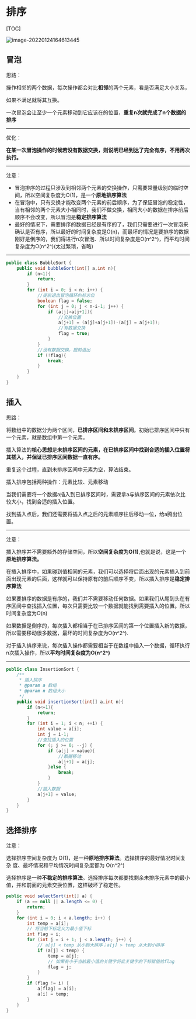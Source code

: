 # 排序

[TOC]

![image-20220124164613445](https://gitee.com/zhang_lai_yan/to-pic-go/raw/master/img/2022-01-24%2016-46-23_image-20220124164613445.png)

## 冒泡

思路：

操作相邻的两个数据，每次操作都会对比**相邻**的两个元素，看是否满足大小关系，

如果不满足就将其互换。

一次冒泡会让至少一个元素移动到它应该在的位置，**重复n次就完成了n个数据的排序**

---

优化：

**在某一次冒泡操作的时候若没有数据交换，则说明已经到达了完全有序，不用再次执行。**

---

注意：

- 冒泡排序的过程只涉及到相邻两个元素的交换操作，只需要常量级别的临时空间，所以空间复杂度为O(1)，是一个**原地排序算法**
- 在冒泡中，只有交换才能改变两个元素的前后顺序，为了保证冒泡的稳定性，当有相邻的两个元素大小相同时，我们不做交换，相同大小的数据在排序前后顺序不会改变，所以冒泡是**稳定排序算法**
- 最好的情况下，需要排序的数据已经是有序的了，我们只需要进行一次冒泡来确认是否有序，所以最好的时间复杂度是O(n)，而最坏的情况是要排序的数据刚好是倒序的，我们得进行n次冒泡、所以时间复杂度是O(n^2^)，而平均时间复杂度为O(n^2^)(太过繁琐，省略)

---

```java
public class BubbleSort {
    public void bubbleSort(int[] a,int n){
        if (n<1){
            return;
        }
        for (int i = 0; i < n; i++) {
            //提前退出冒泡循环的标志位
            boolean flag = false;
            for (int j = 0; j < n-i-1; j++) {
                if (a[j]>a[j+1]){
                    //交换位置
                    a[j+1] = (a[j]+a[j+1])-(a[j] = a[j+1]);
                    //有数据交换
                    flag = true;
                }
            }
            //没有数据交换，提前退出
            if (!flag){
                break;
            }
        }
    }
}
```

## 插入

思路：

将数组中的数据分为两个区间，**已排序区间和未排序区间**。初始已排序区间中只有一个元素，就是数组中第一个元素。

插入算法的**核心思想**是**未排序区间的元素，在已排序区间中找到合适的插入位置将其插入，并保证已排序区间数据一直有序。**

重复这个过程，直到未排序区间中元素为空，算法结束。

插入排序包括两种操作：元素比较、元素移动

当我们需要将一个数据a插入到已排序区间时，需要拿a与排序区间的元素依次比较大小，找到合适的插入位置。

找到插入点后，我们还需要将插入点之后的元素顺序往后移动一位，给a腾出位置。

---



注意：

插入排序并不需要额外的存储空间，所以**空间复杂度为O(1)**,也就是说，这是一个**原地排序算法。**

在插入排序中，如果碰到值相同的元素，我们可以选择将后面出现的元素插入到前面出现元素的后面，这样就可以保持原有的前后顺序不变，所以插入排序是**稳定排序算法**

如果要排序的数据是有序的，我们并不需要移动任何数据。如果我们从尾到头在有序区间中查找插入位置，每次只需要比较一个数据就能找到需要插入的位置。所以时间复杂度为O(n)

如果数据是倒序的，每次插入都相当于在已排序区间的第一个位置插入新的数据，所以需要移动很多数据，最坏的时间复杂度为O(n^2^).

对于插入排序来说，每次插入操作都需要相当于在数组中插入一个数据，循环执行n次插入操作，所以**平均时间复杂度为O(n^2^)**

---

```java
public class InsertionSort {
    /**
     * 插入排序
     * @param a 数组
     * @param n 数组大小
     */
    public void insertionSort(int[] a,int n){
        if (n<=1){
            return;
        }
        for (int i = 1; i < n; ++i) {
            int value = a[i];
            int j = i-1;
            //查找插入的位置
            for (; j >= 0; --j) {
                if (a[j] > value){
                    //数据移动
                    a[j+1] = a[j];
                }else {
                    break;
                }
            }
            //插入数据
            a[j+1] = value;
        }
    }
}
```

## 选择排序

注意：

选择排序空间复杂度为 O(1)，是一种**原地排序算法**。选择排序的最好情况时间复杂
度、最坏情况和平均情况时间复杂度都为 O(n^2^)

选择排序是一种**不稳定的排序算法**。选择排序每次都要找剩余未排序元素中的最小值，并和前面的元素交换位置，这样破坏了稳定性。

```java
public void selectSort(int[] a) {
    if (a == null || a.length <= 0) {
        return;
    }
    for (int i = 0; i < a.length; i++) {
        int temp = a[i];
        // 将当前下标定义为最小值下标
        int flag = i;
        for (int j = i + 1; j < a.length; j++) {
            // a[j] < temp 从小到大排序；a[j] > temp 从大到小排序
            if (a[j] < temp) {
                temp = a[j];
                // 如果有小于当前最小值的关键字将此关键字的下标赋值给flag
                flag = j;
            }
        }
        if (flag != i) {
            a[flag] = a[i];
            a[i] = temp;
        }
    }
}
```